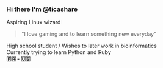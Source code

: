 ### Hi there I'm @ticashare
Aspiring Linux wizard
>"I love gaming and to learn something new everyday"

High school student / Wishes to later work in bioinformatics<br>
Currently trying to learn Python and Ruby<br>
**🇫🇷 - 🇺🇸**
